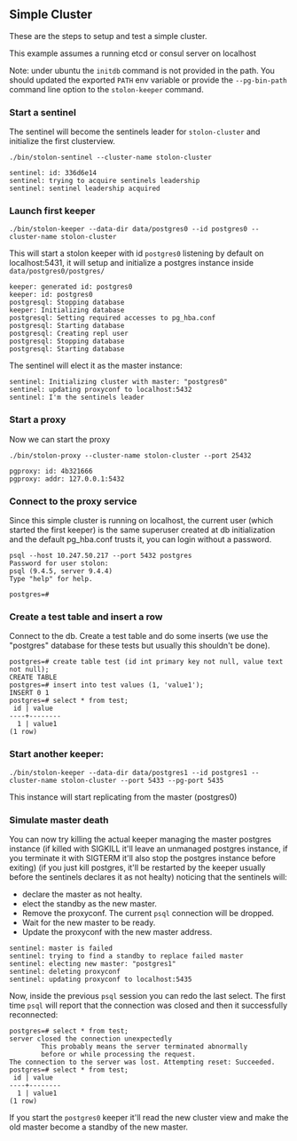 ## Simple Cluster

These are the steps to setup and test a simple cluster.

This example assumes a running etcd or consul server on localhost

Note: under ubuntu the `initdb` command is not provided in the path. You should updated the exported `PATH` env variable or provide the `--pg-bin-path` command line option to the `stolon-keeper` command.

### Start a sentinel

The sentinel will become the sentinels leader for `stolon-cluster` and initialize the first clusterview.

```
./bin/stolon-sentinel --cluster-name stolon-cluster
```

```
sentinel: id: 336d6e14
sentinel: trying to acquire sentinels leadership
sentinel: sentinel leadership acquired
```

### Launch first keeper

```
./bin/stolon-keeper --data-dir data/postgres0 --id postgres0 --cluster-name stolon-cluster
```

This will start a stolon keeper with id `postgres0` listening by default on localhost:5431, it will setup and initialize a postgres instance inside `data/postgres0/postgres/`

```
keeper: generated id: postgres0
keeper: id: postgres0
postgresql: Stopping database
keeper: Initializing database
postgresql: Setting required accesses to pg_hba.conf
postgresql: Starting database
postgresql: Creating repl user
postgresql: Stopping database
postgresql: Starting database
```

The sentinel will elect it as the master instance:

```
sentinel: Initializing cluster with master: "postgres0"
sentinel: updating proxyconf to localhost:5432
sentinel: I'm the sentinels leader
```

### Start a proxy

Now we can start the proxy

```
./bin/stolon-proxy --cluster-name stolon-cluster --port 25432
```

```
pgproxy: id: 4b321666
pgproxy: addr: 127.0.0.1:5432
```


### Connect to the proxy service

Since this simple cluster is running on localhost, the current user (which started the first keeper) is the same superuser created at db initialization and the default pg_hba.conf trusts it, you can login without a password.

```
psql --host 10.247.50.217 --port 5432 postgres
Password for user stolon:
psql (9.4.5, server 9.4.4)
Type "help" for help.

postgres=#
```

### Create a test table and insert a row

Connect to the db. Create a test table and do some inserts (we use the "postgres" database for these tests but usually this shouldn't be done).

```
postgres=# create table test (id int primary key not null, value text not null);
CREATE TABLE
postgres=# insert into test values (1, 'value1');
INSERT 0 1
postgres=# select * from test;
 id | value
----+--------
  1 | value1
(1 row)
```

### Start another keeper:

```
./bin/stolon-keeper --data-dir data/postgres1 --id postgres1 --cluster-name stolon-cluster --port 5433 --pg-port 5435
```

This instance will start replicating from the master (postgres0)

### Simulate master death

You can now try killing the actual keeper managing the master postgres instance (if killed with SIGKILL it'll leave an unmanaged postgres instance, if you terminate it with SIGTERM it'll also stop the postgres instance before exiting) (if you just kill postgres, it'll be restarted by the keeper usually before the sentinels declares it as not healty) noticing that the sentinels will:

* declare the master as not healty.
* elect the standby as the new master.
* Remove the proxyconf. The current `psql` connection will be dropped.
* Wait for the new master to be ready.
* Update the proxyconf with the new master address.


```
sentinel: master is failed
sentinel: trying to find a standby to replace failed master
sentinel: electing new master: "postgres1"
sentinel: deleting proxyconf
sentinel: updating proxyconf to localhost:5435
```

Now, inside the previous `psql` session you can redo the last select. The first time `psql` will report that the connection was closed and then it successfully reconnected:

```
postgres=# select * from test;
server closed the connection unexpectedly
        This probably means the server terminated abnormally
        before or while processing the request.
The connection to the server was lost. Attempting reset: Succeeded.
postgres=# select * from test;
 id | value
----+--------
  1 | value1
(1 row)
```

If you start the `postgres0` keeper it'll read the new cluster view and make the old master become a standby of the new master.
